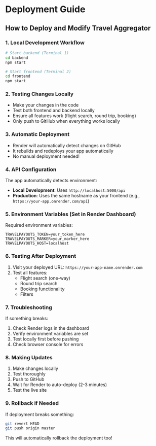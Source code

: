 # Deployment Guide

## How to Deploy and Modify Travel Aggregator

### 1. **Local Development Workflow**

```bash
# Start backend (Terminal 1)
cd backend
npm start

# Start frontend (Terminal 2)  
cd frontend
npm start
```

### 2. **Testing Changes Locally**

- Make your changes in the code
- Test both frontend and backend locally
- Ensure all features work (flight search, round trip, booking)
- Only push to GitHub when everything works locally


### 3. **Automatic Deployment**

- Render will automatically detect changes on GitHub
- It rebuilds and redeploys your app automatically
- No manual deployment needed!

### 4. **API Configuration**

The app automatically detects environment:
- **Local Development**: Uses `http://localhost:5000/api`
- **Production**: Uses the same hostname as your frontend (e.g., `https://your-app.onrender.com/api`)

### 5. **Environment Variables (Set in Render Dashboard)**

Required environment variables:
```
TRAVELPAYOUTS_TOKEN=your_token_here
TRAVELPAYOUTS_MARKER=your_marker_here
TRAVELPAYOUTS_HOST=localhost
```

### 6. **Testing After Deployment**

1. Visit your deployed URL: `https://your-app-name.onrender.com`
2. Test all features:
   - Flight search (one-way)
   - Round trip search
   - Booking functionality
   - Filters

### 7. **Troubleshooting**

If something breaks:
1. Check Render logs in the dashboard
2. Verify environment variables are set
3. Test locally first before pushing
4. Check browser console for errors

### 8. **Making Updates**

1. Make changes locally
2. Test thoroughly
3. Push to GitHub
4. Wait for Render to auto-deploy (2-3 minutes)
5. Test the live site

### 9. **Rollback if Needed**

If deployment breaks something:
```bash
git revert HEAD
git push origin master
```

This will automatically rollback the deployment too! 